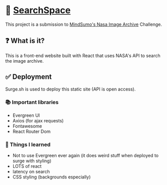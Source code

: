# :rocket: [SearchSpace](https://searchspace.netlify.com/)
This project is a submission to [MindSumo's Nasa Image Archive](https://www.mindsumo.com/contests/nasa-image-archive) Challenge.

## :question: What is it?
This is a front-end website built with React that uses NASA's API to search the image archive.

## :white_check_mark: Deployment
Surge.sh is used to deploy this static site (API is open access).

### :books: Important libraries
- Evergreen UI
- Axios (for ajax requests)
- Fontawesome
- React Router Dom

### :pencil: Things I learned
- Not to use Evergreen ever again (it does weird stuff when deployed to surge with styling)
- LOTS of react
- latency on search
- CSS styling (backgrounds especially)